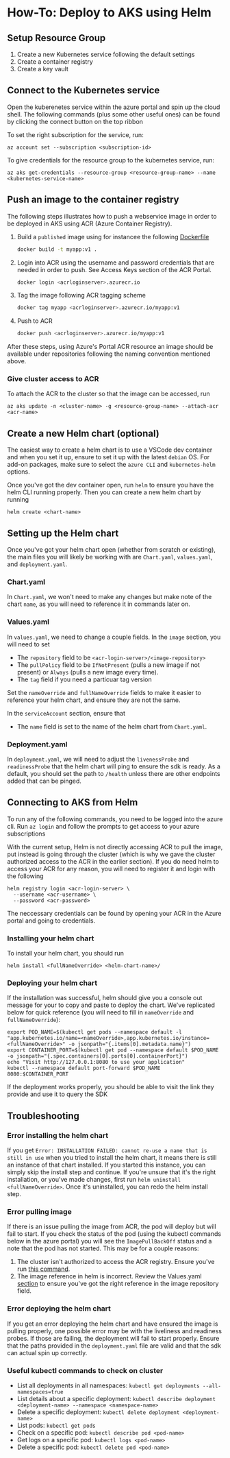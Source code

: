 # How-To: Deploy to AKS using Helm

## Setup Resource Group

  1. Create a new Kubernetes service following the default settings
  1. Create a container registry
  1. Create a key vault

## Connect to the Kubernetes service

Open the kuberenetes service within the azure portal and spin up the cloud shell. The following commands (plus some other useful ones) can be found by clicking the connect button on the top ribbon

To set the right subscription for the service, run: 
```
az account set --subscription <subscription-id>
``` 
To give credentials for the resource group to the kubernetes service, run:
```
az aks get-credentials --resource-group <resource-group-name> --name <kubernetes-service-name>
``` 

## Push an image to the container registry
The following steps illustrates how to push a webservice image in order to be deployed in AKS using ACR (Azure Container Registry).
1. Build a `published` image using for instancee the following [Dockerfile](https://docs.microsoft.com/en-us/dotnet/core/docker/build-container?tabs=windows#create-the-dockerfile)
    ```sh
    docker build -t myapp:v1 .
    ```
1. Login into ACR using the username and password credentials that are needed in order to push. See Access Keys section of the ACR Portal.
    ```sh
    docker login <acrloginserver>.azurecr.io
    ```
1. Tag the image following ACR tagging scheme
    ```sh
    docker tag myapp <acrloginserver>.azurecr.io/myapp:v1
    ```
1. Push to ACR
    ```sh
    docker push <acrloginserver>.azurecr.io/myapp:v1
    ```

After these steps, using Azure's Portal ACR resource an image should be available under repositories following the naming convention mentioned above.

### Give cluster access to ACR
To attach the ACR to the cluster so that the image can be accessed, run 
```
az aks update -n <cluster-name> -g <resource-group-name> --attach-acr <acr-name>
```

## Create a new Helm chart (optional)
The easiest way to create a helm chart is to use a VSCode dev container and when you set it up, ensure to set it up with the latest `debian` OS. For add-on packages, make sure to select the `azure CLI` and `kubernetes-helm` options.

Once you've got the dev container open, run `helm` to ensure you have the helm CLI running properly. Then you can create a new helm chart by running
```
helm create <chart-name>
```

## Setting up the Helm chart
Once you've got your helm chart open (whether from scratch or existing), the main files you will likely be working with are `Chart.yaml`, `values.yaml`, and `deployment.yaml`.

### Chart.yaml
In `Chart.yaml`, we won't need to make any changes but make note of the chart `name`, as you will need to reference it in commands later on.

### Values.yaml
In `values.yaml`, we need to change a couple fields. In the `image` section, you will need to set
* The `repository` field to be `<acr-login-server>/<image-repository>`
* The `pullPolicy` field to be `IfNotPresent` (pulls a new image if not present) or `Always` (pulls a new image every time).
* The `tag` field if you need a particuar tag version

Set the `nameOverride` and `fullNameOverride` fields to make it easier to reference your helm chart, and ensure they are not the same.

In the `serviceAccount` section, ensure that
* The `name` field is set to the name of the helm chart from `Chart.yaml`.

### Deployment.yaml
In `deployment.yaml`, we will need to adjust the `livenessProbe` and `readinessProbe` that the helm chart will ping to ensure the sdk is ready. As a default, you should set the path to `/health` unless there are other endpoints added that can be pinged.

## Connecting to AKS from Helm
To run any of the following commands, you need to be logged into the azure cli. Run `az login` and follow the prompts to get access to your azure subscriptions

With the current setup, Helm is not directly accessing ACR to pull the image, put instead is going through the cluster (which is why we gave the cluster authorized access to the ACR in the earlier section). If you do need helm to access your ACR for any reason, you will need to register it and login with the following 
```
helm registry login <acr-login-server> \
  --username <acr-username> \
  --password <acr-password>
```
The neccessary credentials can be found by opening your ACR in the Azure portal and going to credentials.

### Installing your helm chart
To install your helm chart, you should run 
```
helm install <fullNameOverride> <helm-chart-name>/
```

### Deploying your helm chart
If the installation was successful, helm should give you a console out message for your to copy and paste to deploy the chart. We've replicated below for quick reference (you will need to fill in `nameOverride` and `fullNameOverride`):
```
export POD_NAME=$(kubectl get pods --namespace default -l "app.kubernetes.io/name=<nameOverride>,app.kubernetes.io/instance=<fullNameOverride>" -o jsonpath="{.items[0].metadata.name}")
export CONTAINER_PORT=$(kubectl get pod --namespace default $POD_NAME -o jsonpath="{.spec.containers[0].ports[0].containerPort}")
echo "Visit http://127.0.0.1:8080 to use your application"
kubectl --namespace default port-forward $POD_NAME 8080:$CONTAINER_PORT
```
If the deployment works properly, you should be able to visit the link they provide and use it to query the SDK

## Troubleshooting

### Error installing the helm chart
If  you get `Error: INSTALLATION FAILED: cannot re-use a name that is still in use` when you tried to install the helm chart, it means there is still an instance of that chart installed. If you started this instance, you can simply skip the install step and continue. If you're unsure that it's the right installation, or you've made changes, first run `helm uninstall <fullNameOverride>`. Once it's uninstalled, you can redo the helm install step.

### Error pulling image
If there is an issue pulling the image from ACR, the pod will deploy but will fail to start. If you check the status of the pod (using the kubectl commands below in the azure portal) you will see the `ImagePullBackOff` status and a note that the pod has not started. This may be for a couple reasons:

1. The cluster isn't authorized to access the ACR registry. Ensure you've run [this command](###give-cluster-access-to-acr).
2. The image reference in helm is incorrect. Review the Values.yaml [section](###values.yaml) to ensure you've got the right reference in the image repository field.

### Error deploying the helm chart
If you get an error deploying the helm chart and have ensured the image is pulling properly, one possible error may be with the liveliness and readiness probes. If those are failing, the deployment will fail to start properly. Ensure that the paths provided in the `deployment.yaml` file are valid and that the sdk can actual spin up correctly.

### Useful kubectl commands to check on cluster

* List all deployments in all namespaces: `kubectl get deployments --all-namespaces=true`
* List details about a specific deployment: `kubectl describe deployment <deployment-name> --namespace <namespace-name>`
* Delete a specific deployment: `kubectl delete deployment <deployment-name>`
* List pods: `kubectl get pods`
* Check on a specific pod: `kubectl describe pod <pod-name>`
* Get logs on a specific pod: `kubectl logs <pod-name>`
* Delete a specific pod: `kubectl delete pod <pod-name>`
